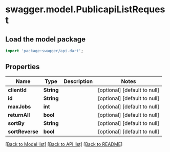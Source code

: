 # swagger.model.PublicapiListRequest

## Load the model package
```dart
import 'package:swagger/api.dart';
```

## Properties
Name | Type | Description | Notes
------------ | ------------- | ------------- | -------------
**clientId** | **String** |  | [optional] [default to null]
**id** | **String** |  | [optional] [default to null]
**maxJobs** | **int** |  | [optional] [default to null]
**returnAll** | **bool** |  | [optional] [default to null]
**sortBy** | **String** |  | [optional] [default to null]
**sortReverse** | **bool** |  | [optional] [default to null]

[[Back to Model list]](../README.md#documentation-for-models) [[Back to API list]](../README.md#documentation-for-api-endpoints) [[Back to README]](../README.md)

